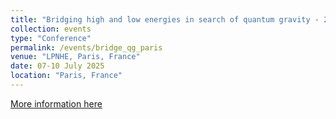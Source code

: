 ```yaml
---
title: "Bridging high and low energies in search of quantum gravity - 2025 Cost Action CA23130 First Annual Conference"
collection: events
type: "Conference"
permalink: /events/bridge_qg_paris
venue: "LPNHE, Paris, France"
date: 07-10 July 2025
location: "Paris, France"
---
```


[More information here](https://indico.in2p3.fr/event/34939/)

